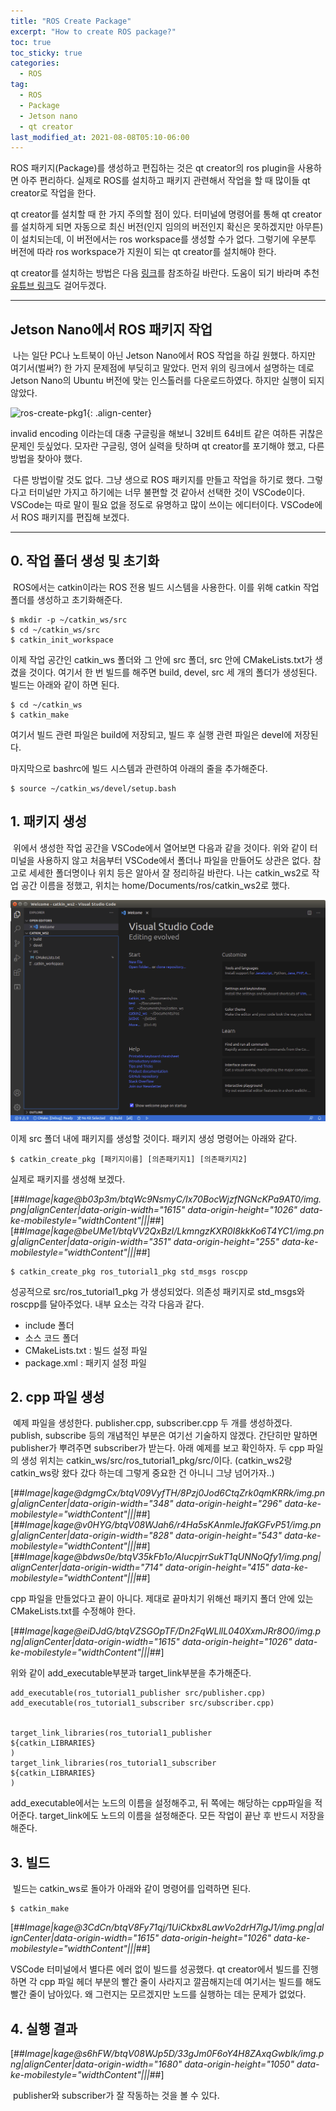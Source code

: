 ```yaml
---
title: "ROS Create Package"
excerpt: "How to create ROS package?"
toc: true
toc_sticky: true
categories:
  - ROS
tag:
  - ROS
  - Package
  - Jetson nano
  - qt creator
last_modified_at: 2021-08-08T05:10-06:00
---
```


ROS 패키지(Package)를 생성하고 편집하는 것은 qt creator의 ros plugin을 사용하면 아주 편리하다. 실제로 ROS를 설치하고 패키지 관련해서 작업을 할 때 많이들 qt creator로 작업을 한다.

qt creator를 설치할 때 한 가지 주의할 점이 있다. 터미널에 명령어를 통해 qt creator를 설치하게 되면 자동으로 최신 버전(인지 임의의 버전인지 확신은 못하겠지만 아무튼)이 설치되는데, 이 버전에서는 ros workspace를 생성할 수가 없다. 그렇기에 우분투 버전에 따라 ros workspace가 지원이 되는 qt creator를 설치해야 한다.

qt creator를 설치하는 방법은 다음 [링크](https://ros-qtc-plugin.readthedocs.io/en/latest/_source/How-to-Install-Users.html)를 참조하길 바란다. 도움이 되기 바라며 추천 [유튜브 링크](https://www.youtube.com/watch?v=Wes4QUIV6G8&list=PL5rGJe4zWqzc7aOUF8xdA4_Yyu6HQXi_o&index=4)도 걸어두겠다.

---

## **Jetson Nano에서 ROS 패키지 작업**

 나는 일단 PC나 노트북이 아닌 Jetson Nano에서 ROS 작업을 하길 원했다. 하지만 여기서(벌써?) 한 가지 문제점에 부딪히고 말았다. 먼저 위의 링크에서 설명하는 데로 Jetson Nano의 Ubuntu 버전에 맞는 인스톨러를 다운로드하였다. 하지만 실행이 되지 않았다.

![ros-create-pkg1](/assets/ros-create-pkg/ros-create-pkg1.png){: .align-center}

invalid encoding 이라는데 대충 구글링을 해보니 32비트 64비트 같은 여하튼 귀찮은 문제인 듯싶었다. 모자란 구글링, 영어 실력을 탓하며 qt creator를 포기해야 했고, 다른 방법을 찾아야 했다.

 다른 방법이랄 것도 없다. 그냥 생으로 ROS 패키지를 만들고 작업을 하기로 했다. 그렇다고 터미널만 가지고 하기에는 너무 불편할 것 같아서 선택한 것이 VSCode이다. VSCode는 따로 말이 필요 없을 정도로 유명하고 많이 쓰이는 에디터이다. VSCode에서 ROS 패키지를 편집해 보겠다.

---

## **0\. 작업 폴더 생성 및 초기화**

 ROS에서는 catkin이라는 ROS 전용 빌드 시스템을 사용한다. 이를 위해 catkin 작업 폴더를 생성하고 초기화해준다.

```
$ mkdir -p ~/catkin_ws/src
$ cd ~/catkin_ws/src
$ catkin_init_workspace
```

이제 작업 공간인 catkin\_ws 폴더와 그 안에 src 폴더, src 안에 CMakeLists.txt가 생겼을 것이다. 여기서 한 번 빌드를 해주면 build, devel, src 세 개의 폴더가 생성된다. 빌드는 아래와 같이 하면 된다.

```
$ cd ~/catkin_ws
$ catkin_make
```

여기서 빌드 관련 파일은 build에 저장되고, 빌드 후 실행 관련 파일은 devel에 저장된다.

마지막으로 bashrc에 빌드 시스템과 관련하여 아래의 줄을 추가해준다.

```
$ source ~/catkin_ws/devel/setup.bash
```

## **1\. 패키지 생성**

 위에서 생성한 작업 공간을 VSCode에서 열어보면 다음과 같을 것이다. 위와 같이 터미널을 사용하지 않고 처음부터 VSCode에서 폴더나 파일을 만들어도 상관은 없다. 참고로 세세한 폴더명이나 위치 등은 알아서 잘 정리하길 바란다. 나는 catkin\_ws2로 작업 공간 이름을 정했고, 위치는 home/Documents/ros/catkin\_ws2로 했다.

<center>
<img src="\assets\images\ros-create-pkg\ros-create-pkg2.png">
</center>

이제 src 폴더 내에 패키지를 생성할 것이다. 패키지 생성 명령어는 아래와 같다.

```
$ catkin_create_pkg [패키지이름] [의존패키지1] [의존패키지2]
```

실제로 패키지를 생성해 보겠다.

[##_Image|kage@b03p3m/btqWc9NsmyC/Ix70BocWjzfNGNcKPa9AT0/img.png|alignCenter|data-origin-width="1615" data-origin-height="1026" data-ke-mobilestyle="widthContent"|||_##][##_Image|kage@beUMe1/btqVV2QxBzl/LkmngzKXR0I8kkKo6T4YC1/img.png|alignCenter|data-origin-width="351" data-origin-height="255" data-ke-mobilestyle="widthContent"|||_##]

```
$ catkin_create_pkg ros_tutorial1_pkg std_msgs roscpp
```

성공적으로 src/ros\_tutorial1\_pkg 가 생성되었다. 의존성 패키지로 std\_msgs와 roscpp를 달아주었다. 내부 요소는 각각 다음과 같다.

-   include 폴더
-   소스 코드 폴더
-   CMakeLists.txt : 빌드 설정 파일
-   package.xml : 패키지 설정 파일

## **2\. cpp 파일 생성**

 예제 파일을 생성한다. publisher.cpp, subscriber.cpp 두 개를 생성하겠다. publish, subscribe 등의 개념적인 부분은 여기선 기술하지 않겠다. 간단히만 말하면 publisher가 뿌려주면 subscriber가 받는다. 아래 예제를 보고 확인하자. 두 cpp 파일의 생성 위치는 catkin\_ws/src/ros\_tutorial1\_pkg/src/이다. (catkin\_ws2랑 catkin\_ws랑 왔다 갔다 하는데 그렇게 중요한 건 아니니 그냥 넘어가자..)

[##_Image|kage@dgmgCx/btqV09VyfTH/8Pzj0Jod6CtqZrk0qmKRRk/img.png|alignCenter|data-origin-width="348" data-origin-height="296" data-ke-mobilestyle="widthContent"|||_##][##_Image|kage@v0HYG/btqV08WJah6/r4Ha5sKAnmIeJfaKGFvP51/img.png|alignCenter|data-origin-width="828" data-origin-height="543" data-ke-mobilestyle="widthContent"|||_##][##_Image|kage@bdws0e/btqV35kFb1o/AIucpjrrSukT1qUNNoQfy1/img.png|alignCenter|data-origin-width="714" data-origin-height="415" data-ke-mobilestyle="widthContent"|||_##]

cpp 파일을 만들었다고 끝이 아니다. 제대로 끝마치기 위해선 패키지 폴더 안에 있는 CMakeLists.txt를 수정해야 한다.

[##_Image|kage@eiDJdG/btqVZSGOpTF/Dn2FqWLllL040XxmJRr8O0/img.png|alignCenter|data-origin-width="1615" data-origin-height="1026" data-ke-mobilestyle="widthContent"|||_##]

위와 같이 add\_executable부분과 target\_link부분을 추가해준다.

```
add_executable(ros_tutorial1_publisher src/publisher.cpp)
add_executable(ros_tutorial1_subscriber src/subscriber.cpp)


target_link_libraries(ros_tutorial1_publisher
${catkin_LIBRARIES}
)
target_link_libraries(ros_tutorial1_subscriber
${catkin_LIBRARIES}
)
```

add\_executable에서는 노드의 이름을 설정해주고, 뒤 쪽에는 해당하는 cpp파일을 적어준다. target\_link에도 노드의 이름을 설정해준다. 모든 작업이 끝난 후 반드시 저장을 해준다.

## **3\. 빌드**

 빌드는 catkin\_ws로 돌아가 아래와 같이 명령어를 입력하면 된다.

```
$ catkin_make
```

[##_Image|kage@3CdCn/btqV8Fy71qj/1UiCkbx8LawVo2drH7lgJ1/img.png|alignCenter|data-origin-width="1615" data-origin-height="1026" data-ke-mobilestyle="widthContent"|||_##]

VSCode 터미널에서 별다른 에러 없이 빌드를 성공했다. qt creator에서 빌드를 진행하면 각 cpp 파일 헤더 부분의 빨간 줄이 사라지고 깔끔해지는데 여기서는 빌드를 해도 빨간 줄이 남아있다. 왜 그런지는 모르겠지만 노드를 실행하는 데는 문제가 없었다.

## **4\. 실행 결과**

[##_Image|kage@s6hFW/btqV08WJp5D/33gJm0F6oY4H8ZAxqGwbIk/img.png|alignCenter|data-origin-width="1680" data-origin-height="1050" data-ke-mobilestyle="widthContent"|||_##]

 publisher와 subscriber가 잘 작동하는 것을 볼 수 있다.